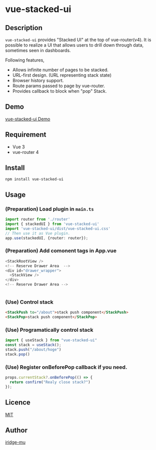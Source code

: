 # vue-stacked-ui

## Description
`vue-stacked-ui` provides "Stacked UI" at the top of vue-router(v4).
It is possible to realize a UI that allows users to drill down through data, sometimes seen in dashboards.

Following features,

* Allows infinite number of pages to be stacked.
* URL-first design. (URL representing stack state)
* Browser history support.
* Route params passed to page by vue-router.
* Provides callback to block when "pop" Stack.


## Demo
[vue-stacked-ui Demo](https://vue-stacked-ui.netlify.app/)


## Requirement
* Vue 3
* vue-router 4


## Install

```
npm install vue-stacked-ui
```

## Usage

### (Preparation) Load plugin in `main.ts`

```typescript
import router from './router'
import { stackedUI } from 'vue-stacked-ui'
import 'vue-stacked-ui/dist/vue-stacked-ui.css'
// Then use it as Vue plugin.
app.use(stackedUI, {router: router});
```

### (Preparation) Add comonent tags in App.vue

```typescript
<StackRootView />
<!-- Reserve Drawer Area  -->
<div id="drawer_wrapper">
  <StackView />
</div>
<!-- Reserve Drawer Area -->
    
```

### (Use) Control stack

```html
<StackPush to="/about">stack push component</StackPush>
<StackPop>stack push component</StackPop>
```

### (Use) Programatically control stack

```typescript
import { useStack } from "vue-stacked-ui"
const stack = useStack(); 
stack.push("/about/hoge")
stack.pop()
```

### (Use) Register onBeforePop callback if you need.

```typescript
props.currentStack?.onBeforePop(() => {
  return confirm("Realy close stack?")
});
```

## Licence

[MIT](https://github.com/tcnksm/tool/blob/master/LICENCE)

## Author

[iridge-mu](https://github.com/mu-iridge)
